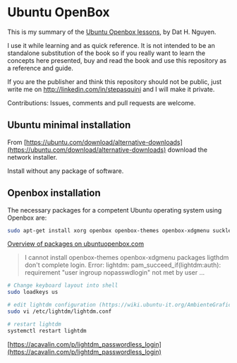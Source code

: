 # Ubuntu OpenBox

This is my summary of the [Ubuntu Openbox lessons](https://www.ubuntuopenbox.com/lessons/), by Dat H. Nguyen.

I use it while learning and as quick reference. It is not intended to be an standalone substitution of the book so if you really want to learn the concepts here presented, buy and read the book and use this repository as a reference and guide.

If you are the publisher and think this repository should not be public, just write me on http://linkedin.com/in/stepasquini and I will make it private.

Contributions: Issues, comments and pull requests are welcome.

## Ubuntu minimal installation

From [https://ubuntu.com/download/alternative-downloads](https://ubuntu.com/download/alternative-downloads) download the network installer.

Install without any package of software.

## Openbox installation

The necessary packages for a competent Ubuntu operating system using Openbox are:

```bash
sudo apt-get install xorg openbox openbox-themes openbox-xdgmenu suckless-tools obmenu lxappearance terminator lxpanel thunar thunar-volman thunar-archive-plugin thunar-media-tags-plugin humanity-icon-theme gvfs gvfs-backends nitrogen alsa-base alsa-utils vlc numlockx light-locker lightdm wicd lxpolkit xfce4-notifyd
```

[Overview of packages on ubuntuopenbox.com](https://www.ubuntuopenbox.com/lessons/m31-overview-of-the-installation/)

> I cannot install openbox-themes openbox-xdgmenu packages
ligthdm don't complete login. Error: lightdm: pam_succeed_if(lightdm:auth): requirement "user ingroup nopasswdlogin" not met by user ...

``` bash
# Change keyboard layout into shell
sudo loadkeys us

# edit lightdm configuration (https://wiki.ubuntu-it.org/AmbienteGrafico/DisplayManager/LightDM)
sudo vi /etc/lightdm/lightdm.conf

# restart lightdm
systemctl restart lightdm
```

[https://acavalin.com/p/lightdm_passwordless_login](https://acavalin.com/p/lightdm_passwordless_login)
